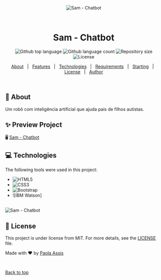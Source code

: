 <div align="center" id="top"> 
  <img src="./img/SAM.png" alt="Sam - Chatbot" />

&#xa0;

  
</div>

<h1 align="center">Sam - Chatbot</h1>

<p align="center">
  <img alt="Github top language" src="https://img.shields.io/github/languages/top/assispaola/404-not-found?color=56BEB8">

  <img alt="Github language count" src="https://img.shields.io/github/languages/count/assispaola/404-not-found?color=56BEB8">

  <img alt="Repository size" src="https://img.shields.io/github/repo-size/assispaola/404-not-found?color=56BEB8">

  <img alt="License" src="https://img.shields.io/github/license/assispaola/404-not-found?color=56BEB8">

  <!-- <img alt="Github issues" src="https://img.shields.io/github/issues/{{YOUR_GITHUB_USERNAME}}/404-not-found?color=56BEB8" /> -->

  <!-- <img alt="Github forks" src="https://img.shields.io/github/forks/{{YOUR_GITHUB_USERNAME}}/404-not-found?color=56BEB8" /> -->

  <!-- <img alt="Github stars" src="https://img.shields.io/github/stars/{{YOUR_GITHUB_USERNAME}}/404-not-found?color=56BEB8" /> -->
</p>

<!-- Status -->

<!-- <h4 align="center">
	🚧  404 Not Found 🚀 Under construction...  🚧
</h4>

<hr> -->

<p align="center">
  <a href="#dart-about">About</a> &#xa0; | &#xa0; 
  <a href="#sparkles-features">Features</a> &#xa0; | &#xa0;
  <a href="#rocket-technologies">Technologies</a> &#xa0; | &#xa0;
  <a href="#white_check_mark-requirements">Requirements</a> &#xa0; | &#xa0;
  <a href="#checkered_flag-starting">Starting</a> &#xa0; | &#xa0;
  <a href="#memo-license">License</a> &#xa0; | &#xa0;
  <a href="https://github.com/assispaola" target="_blank">Author</a>
</p>

<br>

## :dart: About

Um robô com inteligência artificial que ajuda pais de filhos autistas.

## :sparkles: Preview Project

🖥️ [Sam - Chatbot](https://assispaola.github.io/sam-chatbot/)

## 💻 Technologies

The following tools were used in this project:

<!-- - [Expo](https://expo.io/)
- [Node.js](https://nodejs.org/en/)
- [React](https://pt-br.reactjs.org/)
- [React Native](https://reactnative.dev/)
- [TypeScript](https://www.typescriptlang.org/) -->

- ![HTML5](https://img.shields.io/badge/-HTML5-E34F26?style=flat-square&logo=html5&logoColor=white)<br />
- ![CSS3](https://img.shields.io/badge/-CSS3-1572B6?style=flat-square&logo=css3)<br />
- ![Bootstrap](https://img.shields.io/badge/-Bootstrap-563D7C?style=flat-square&logo=bootstrap)<br />
- ![IBM Watson]<br />

<!-- ## :white_check_mark: Requirements ##

Before starting :checkered_flag:, you need to have [Git](https://git-scm.com) and [Node](https://nodejs.org/en/) installed. -->

<!-- ## :checkered_flag: Starting ##

```bash
# Clone this project
$ git clone https://github.com/{{YOUR_GITHUB_USERNAME}}/404-not-found

# Access
$ cd 404-not-found

# Install dependencies
$ yarn

# Run the project
$ yarn start

# The server will initialize in the <http://localhost:3000>
``` -->
<br>

 <img src="./img/capa.png" alt="Sam - Chatbot" />
 
 <br>

## :memo: License

This project is under license from MIT. For more details, see the [LICENSE](LICENSE.md) file.

Made with :heart: by <a href="https://github.com/assispaola" target="_blank">Paola Assis</a>

&#xa0;

<a href="#top">Back to top</a>
